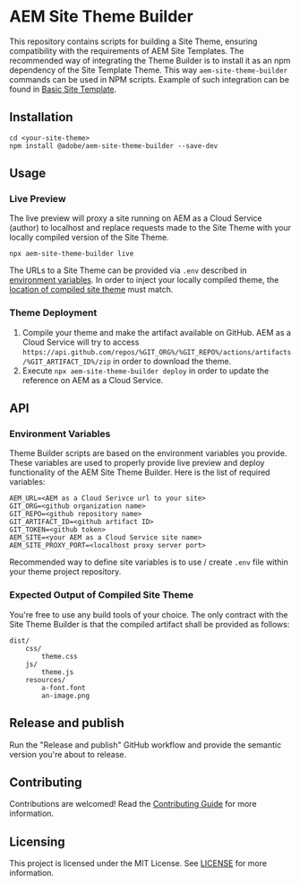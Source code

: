 # AEM Site Theme Builder

This repository contains scripts for building a Site Theme, ensuring compatibility with the requirements of AEM Site Templates. The recommended way of integrating the Theme Builder is to install it as an npm dependency of the Site Template Theme. This way `aem-site-theme-builder` commands can be used in NPM scripts. Example of such integration can be found in [Basic Site Template](https://github.com/gabrielwalt/aem-sites-template-basic/blob/master/site.theme/package.json).

## Installation

```
cd <your-site-theme>
npm install @adobe/aem-site-theme-builder --save-dev
```

## Usage

### Live Preview

The live preview will proxy a site running on AEM as a Cloud Service (author) to localhost and replace requests made to the Site Theme with your locally compiled version of the Site Theme.

```
npx aem-site-theme-builder live
```

The URLs to a Site Theme can be provided via `.env` described in [environment variables](#environment-variables). In order to inject your locally compiled theme, the [location of compiled site theme](#expected-location-of-compiled-site-theme) must match.

### Theme Deployment

1. Compile your theme and make the artifact available on GitHub. AEM as a Cloud Service will try to access `https://api.github.com/repos/%GIT_ORG%/%GIT_REPO%/actions/artifacts/%GIT_ARTIFACT_ID%/zip` in order to download the theme.
1. Execute `npx aem-site-theme-builder deploy` in order to update the reference on AEM as a Cloud Service.

## API

### Environment Variables

Theme Builder scripts are based on the environment variables you provide. These variables are used to properly provide live preview and deploy functionality of the AEM Site Theme Builder. Here is the list of required variables:

```
AEM_URL=<AEM as a Cloud Serivce url to your site>
GIT_ORG=<github organization name>
GIT_REPO=<github repository name>
GIT_ARTIFACT_ID=<github artifact ID>
GIT_TOKEN=<github token>
AEM_SITE=<your AEM as a Cloud Service site name>
AEM_SITE_PROXY_PORT=<localhost proxy server port>
```

Recommended way to define site variables is to use / create `.env` file within your theme project repository.

### Expected Output of Compiled Site Theme

You're free to use any build tools of your choice. The only contract with the Site Theme Builder is that the compiled artifact shall be provided as follows:

```
dist/
    css/
        theme.css
    js/
        theme.js
    resources/
        a-font.font
        an-image.png
```

## Release and publish

Run the "Release and publish" GitHub workflow and provide the semantic version you're about to release.

## Contributing

Contributions are welcomed! Read the [Contributing Guide](.github/CONTRIBUTING.md) for more information.

## Licensing

This project is licensed under the MIT License. See [LICENSE](LICENSE.md) for more information.
